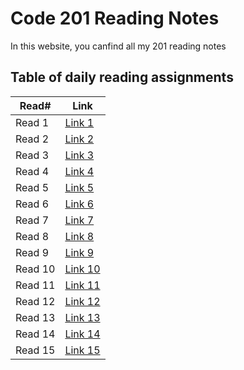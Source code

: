 # Code 201 Reading Notes

In this website, you canfind all my 201 reading notes

## Table of daily reading assignments

Read#  |  Link
-----------|-----------
Read 1 | [Link 1](https://mohammad-samara.github.io/reading-notes/class01)
Read 2 | [Link 2]()
Read 3 | [Link 3]()
Read 4 | [Link 4]()
Read 5 | [Link 5]()
Read 6 | [Link 6]()
Read 7 | [Link 7]()
Read 8 | [Link 8]()
Read 9 | [Link 9]()
Read 10 | [Link 10]()
Read 11 | [Link 11]()
Read 12 | [Link 12]()
Read 13 | [Link 13]()
Read 14 | [Link 14]()
Read 15 | [Link 15]()  |